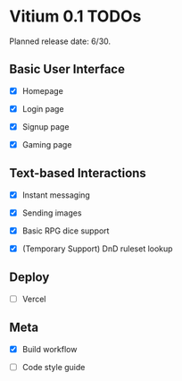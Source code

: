 # Vitium 0.1 TODOs

Planned release date: 6/30.

## Basic User Interface

- [x] Homepage

- [x] Login page

- [x] Signup page

- [x] Gaming page

## Text-based Interactions

- [x] Instant messaging

- [x] Sending images

- [x] Basic RPG dice support

- [x] (Temporary Support) DnD ruleset lookup

## Deploy

- [ ] Vercel

## Meta

- [x] Build workflow

- [ ] Code style guide
